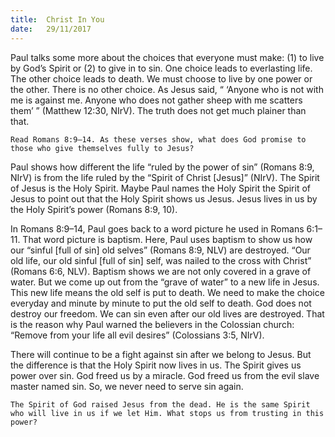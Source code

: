 ```yaml
---
title:  Christ In You
date:   29/11/2017
---
```


Paul talks some more about the choices that everyone must make: (1) to live by God’s Spirit or (2) to give in to sin. One choice leads to everlasting life. The other choice leads to death. We must choose to live by one power or the other. There is no other choice. As Jesus said, “ ‘Anyone who is not with me is against me. Anyone who does not gather sheep with me scatters them’ ” (Matthew 12:30, NIrV). The truth does not get much plainer than that.

`Read Romans 8:9–14. As these verses show, what does God promise to those who give themselves fully to Jesus?`

Paul shows how different the life “ruled by the power of sin” (Romans 8:9, NIrV) is from the life ruled by the “Spirit of Christ [Jesus]” (NIrV). The Spirit of Jesus is the Holy Spirit. Maybe Paul names the Holy Spirit the Spirit of Jesus to point out that the Holy Spirit shows us Jesus. Jesus lives in us by the Holy Spirit’s power (Romans 8:9, 10).

In Romans 8:9–14, Paul goes back to a word picture he used in Romans 6:1–11. That word picture is baptism. Here, Paul uses baptism to show us how our “sinful [full of sin] old selves” (Romans 8:9, NLV) are destroyed.  “Our old life, our old sinful [full of sin] self, was nailed to the cross with Christ” (Romans 6:6, NLV). Baptism shows we are not only covered in a grave of water. But we come up out from the “grave of water” to a new life in Jesus. This new life means the old self is put to death. We need to make the choice everyday and minute by minute to put the old self to death. God does not destroy our freedom. We can sin even after our old lives are destroyed. That is the reason why Paul warned the believers in the Colossian church: “Remove from your life all evil desires” (Colossians 3:5, NIrV).

There will continue to be a fight against sin after we belong to Jesus. But the difference is that the Holy Spirit now lives in us. The Spirit gives us power over sin. God freed us by a miracle. God freed us from the evil slave master named sin. So, we never need to serve sin again.

`The Spirit of God raised Jesus from the dead. He is the same Spirit who will live in us if we let Him. What stops us from trusting in this power?`
